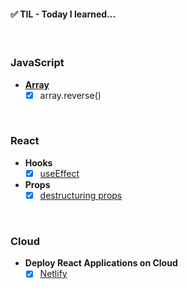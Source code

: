 #### ✅ TIL - Today I learned...

<br/>

### JavaScript
- **[Array](https://github.com/waisbek/today-i-learned/tree/feature/javascript/javascript)**
    - [X] array.reverse()

<br/>

### React
- **Hooks**
    - [X] [useEffect](https://github.com/waisbek/til/tree/feature/react/react/hook-use-effect)

- **Props**
    - [X] [destructuring props](https://github.com/waisbek/today-i-learned/tree/feature/react/react/props)

<br/>

### Cloud
- **Deploy React Applications on Cloud**
    - [X] [Netlify](https://www.netlify.com/)
